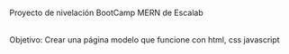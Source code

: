 ######
Proyecto de nivelación BootCamp MERN de Escalab
######

Objetivo: Crear una página modelo que funcione con html, css  javascript